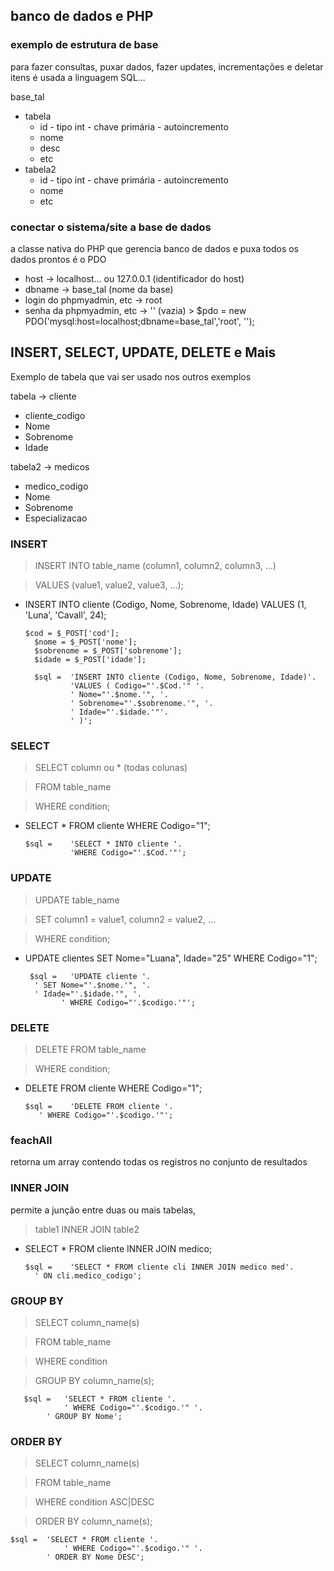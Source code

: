 ## banco de dados e PHP

### exemplo de estrutura de base
para fazer consultas, puxar dados, fazer updates, incrementações e deletar itens é usada a linguagem SQL...

base_tal
  - tabela
      - id - tipo int - chave primária - autoincremento
      - nome
      - desc
      - etc
  - tabela2
      - id - tipo int - chave primária - autoincremento
      - nome
      - etc
   
### conectar o sistema/site a base de dados
a classe nativa do PHP que gerencia banco de dados e puxa todos os dados prontos é o PDO
- host -> localhost... ou 127.0.0.1 (identificador do host)
- dbname -> base_tal (nome da base)
- login do phpmyadmin, etc -> root
- senha da phpmyadmin, etc -> '' (vazia)
      > $pdo = new PDO('mysql:host=localhost;dbname=base_tal','root', '');

## INSERT, SELECT, UPDATE, DELETE e Mais

Exemplo de tabela que vai ser usado nos outros exemplos

tabela -> cliente 
- cliente_codigo
- Nome
- Sobrenome
- Idade

tabela2 -> medicos
- medico_codigo
- Nome
- Sobrenome
- Especializacao

### INSERT

> INSERT INTO table_name (column1, column2, column3, ...)

> VALUES (value1, value2, value3, ...);

- INSERT INTO cliente (Codigo, Nome, Sobrenome, Idade) VALUES (1, 'Luna', 'Cavall', 24);

	  $cod = $_POST['cod'];
		$nome = $_POST['nome'];
		$sobrenome = $_POST['sobrenome'];
		$idade = $_POST['idade'];

		$sql =	'INSERT INTO cliente (Codigo, Nome, Sobrenome, Idade)'.
      			'VALUES ( Codigo="'.$Cod.'" '.
      			' Nome="'.$nome.'", '.
      			' Sobrenome="'.$sobrenome.'", '.
      			' Idade="'.$idade.'"'.
      			' )';

### SELECT
> SELECT column ou * (todas colunas)

> FROM table_name

> WHERE condition;

- SELECT * FROM cliente WHERE Codigo="1";

      $sql =	'SELECT * INTO cliente '.
              	'WHERE Codigo="'.$Cod.'"';

### UPDATE
> UPDATE table_name

> SET column1 = value1, column2 = value2, ...

> WHERE condition;

- UPDATE clientes SET Nome="Luana", Idade="25" WHERE Codigo="1";

       $sql =	'UPDATE cliente '.
		' SET Nome="'.$nome.'", '.
		' Idade="'.$idade.'", '.
              ' WHERE Codigo="'.$codigo.'"';

### DELETE
> DELETE FROM table_name

> WHERE condition;

- DELETE FROM cliente WHERE Codigo="1";

      $sql =	'DELETE FROM cliente '.
		 ' WHERE Codigo="'.$codigo.'"';

### feachAll
retorna um array contendo todas os registros no conjunto de resultados

### INNER JOIN
permite a junção entre duas ou mais tabelas,

> table1 INNER JOIN table2

- SELECT * FROM cliente INNER JOIN medico;

      $sql =	'SELECT * FROM cliente cli INNER JOIN medico med'.
		' ON cli.medico_codigo';

### GROUP BY 
> SELECT column_name(s)

> FROM table_name

> WHERE condition

> GROUP BY column_name(s);

       $sql =	'SELECT * FROM cliente '.
              	' WHERE Codigo="'.$codigo.'" '.
	       	' GROUP BY Nome';

### ORDER BY
> SELECT column_name(s)

> FROM table_name

> WHERE condition ASC|DESC

> ORDER BY column_name(s);

	$sql =	'SELECT * FROM cliente '.
              	' WHERE Codigo="'.$codigo.'" '.
	       	' ORDER BY Nome DESC';
